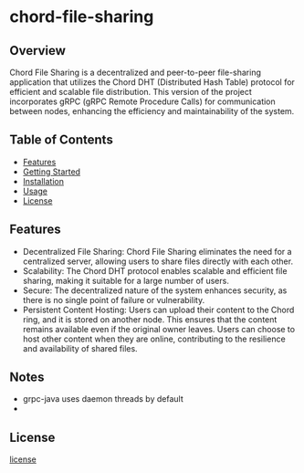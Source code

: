 # chord-file-sharing
## Overview
Chord File Sharing is a decentralized and peer-to-peer file-sharing application that utilizes the Chord DHT (Distributed Hash Table) protocol for efficient and scalable file distribution. This version of the project incorporates gRPC (gRPC Remote Procedure Calls) for communication between nodes, enhancing the efficiency and maintainability of the system.

## Table of Contents
- [Features](#features) 
- [Getting Started](#getting-started)
- [Installation](#installation)
- [Usage](#usage)
- [License](#license)

## Features
- Decentralized File Sharing: Chord File Sharing eliminates the need for a centralized server, allowing users to share files directly with each other.
- Scalability: The Chord DHT protocol enables scalable and efficient file sharing, making it suitable for a large number of users.
- Secure: The decentralized nature of the system enhances security, as there is no single point of failure or vulnerability.
- Persistent Content Hosting: Users can upload their content to the Chord ring, and it is stored on another node. This ensures that the content remains available even if the original owner leaves. Users can choose to host other content when they are online, contributing to the resilience and availability of shared files.

## Notes
- grpc-java uses daemon threads by default
- 
## License
[license](https://github.com/FengyiQuan/chord-file-sharing/blob/main/LICENSE)